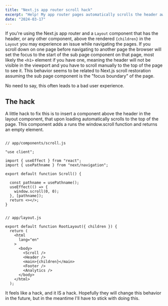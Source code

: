 ```yaml
---
title: "Next.js app router scroll hack"
excerpt: "Help! My app router pages automatically scrolls the header away."
date: "2024-03-17"
---
```


If you're using the Next.js app router and a `Layout` component that has the header, or any other component, above the rendered `{children}` in the `Layout` you may experience an issue while navigating the pages. If you scroll down on one page before navigating to another page the browser will set the focus to the start of the sub page component on that page, most likely the `<h1>` element if you have one, meaning the header will not be visible in the viewport and you have to scroll manually to the top of the page to see it.
This behavior seems to be related to Next.js scroll restoration assuming the sub page component is the "focus boundary" of the page. 

No need to say, this often leads to a bad user experience.




## The hack

A little hack to fix this is to insert a component above the header in the layout component, that upon loading automatically scrolls to the top of the page. This component adds a runs the window.scroll function and returns an empty element.

```

// app/components/scroll.js

"use client";

import { useEffect } from "react";
import { usePathname } from "next/navigation";

export default function Scroll() {

  const pathname = usePathname();
  useEffect(() => {
    window.scroll(0, 0);
  }, [pathname]);
  return <></>;
}
```

```

// app/layout.js

export default function RootLayout({ children }) {
  return (
    <html
      lang="en"      
    >
      <body>
        <Scroll />
        <Header />
        <main>{children}</main>
        <Footer />
        <Analytics />
      </body>
    </html>
  );

```

It feels like a hack, and it IS a hack. Hopefully they will change this behavior in the future, but in the meantime I'll have to stick with doing this.
